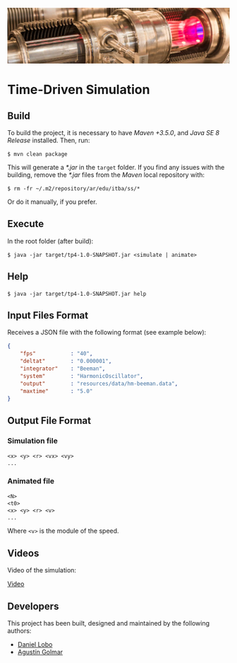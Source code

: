 ![...](resources/image/readme-header.png)

# Time-Driven Simulation

## Build

To build the project, it is necessary to have _Maven +3.5.0_, and
_Java SE 8 Release_ installed. Then, run:

```
$ mvn clean package
```

This will generate a _\*.jar_ in the `target` folder. If you find any issues
with the building, remove the _\*.jar_ files from the _Maven_ local
repository with:

```
$ rm -fr ~/.m2/repository/ar/edu/itba/ss/*
```

Or do it manually, if you prefer.

## Execute

In the root folder (after build):

```
$ java -jar target/tp4-1.0-SNAPSHOT.jar <simulate | animate>
```

## Help

```
$ java -jar target/tp4-1.0-SNAPSHOT.jar help
```

## Input Files Format

Receives a JSON file with the following format (see example below):

```json
{
	"fps"			: "40",
	"deltat"		: "0.000001",
	"integrator"	: "Beeman",
	"system"		: "HarmonicOscillator",
	"output"		: "resources/data/hm-beeman.data",
	"maxtime"		: "5.0"
}
```

## Output File Format

### Simulation file

```
<x> <y> <r> <vx> <vy>
...
```

### Animated file

```
<N>
<t0>
<x> <y> <r> <v>
...
```

Where `<v>` is the module of the speed.

## Videos

Video of the simulation:

[Video](https://youtu.be/R_q-2zFcNWA)

## Developers

This project has been built, designed and maintained by the following authors:

* [Daniel Lobo](https://github.com/lobo)
* [Agustín Golmar](https://github.com/agustin-golmar)
